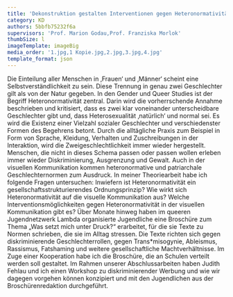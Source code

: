 ```yaml
---
title: 'Dekonstruktion gestalten Interventionen gegen Heteronormativität in der visuellen Kommunikation'
category: KD
authors: 5bbfb75232f6a
supervisors: 'Prof. Marion Godau,Prof. Franziska Morlok'
thumbSize: l
imageTemplate: imageBig
media_order: '1.jpg,1 Kopie.jpg,2.jpg,3.jpg,4.jpg'
template_format: json
---
```


Die Einteilung aller Menschen in ‚Frauen‘ und ‚Männer‘ scheint eine Selbstverständlichkeit zu sein. Diese Trennung in genau zwei Geschlechter gilt als von der Natur gegeben. In den Gender und Queer Studies ist der Begriff Heteronormativität zentral. Darin wird die vorherrschende Annahme beschrieben und kritisiert, dass es zwei klar voneinander unterscheidbare Geschlechter gibt und, dass Heterosexualität ‚natürlich‘ und normal sei. Es wird die Existenz einer Vielzahl sozialer Geschlechter und verschiedenster Formen des Begehrens betont. Durch die alltägliche Praxis zum Beispiel in Form von Sprache, Kleidung, Verhalten und Zuschreibungen in der Interaktion, wird die Zweigeschlechtlichkeit immer wieder hergestellt. Menschen, die nicht in dieses Schema passen oder passen wollen erleben immer wieder Diskriminierung, Ausgrenzung und Gewalt. Auch in der visuellen Kommunikation kommen heteronormative und patriarchale Geschlechternormen zum Ausdruck. In meiner Theoriearbeit habe ich folgende Fragen untersuchen: Inwiefern ist Heteronormativität ein gesellschaftsstrukturierendes Ordnungsprinzip? Wie wirkt sich Heteronormativität auf die visuelle Kommunikation aus? Welche Interventionsmöglichkeiten gegen Heteronormativität in der visuellen Kommunikation gibt es? Über Monate hinweg haben im queeren Jugendnetzwerk Lambda organisierte Jugendliche eine Broschüre zum Thema „Was setzt mich unter Druck?“ erarbeitet, für die sie Texte zu Normen schrieben, die sie im Alltag stressen. Die Texte richten sich gegen diskriminierende Geschlechterrollen, gegen Trans*misogynie, Ableismus, Rassismus, Fatshaming und weitere gesellschaftliche Machtverhältnisse. Im Zuge einer Kooperation habe ich die Broschüre, die an Schulen verteilt werden soll gestaltet. Im Rahmen unserer Abschlussarbeiten haben Judith Fehlau und ich einen Workshop zu diskriminierender Werbung und wie wir dagegen vorgehen können konzipiert und mit den Jugendlichen aus der Broschürenredaktion durchgeführt.